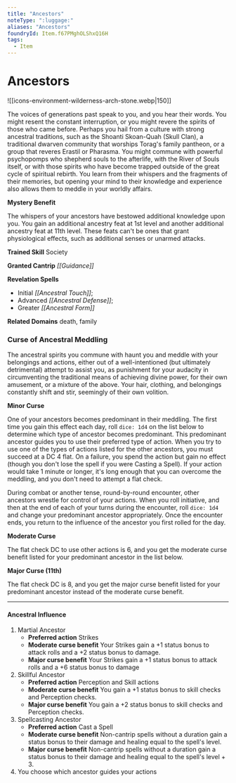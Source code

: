 ```yaml
---
title: "Ancestors"
noteType: ":luggage:"
aliases: "Ancestors"
foundryId: Item.f67PMghOLShxQ16H
tags:
  - Item
---
```


# Ancestors
![[icons-environment-wilderness-arch-stone.webp|150]]

The voices of generations past speak to you, and you hear their words. You might resent the constant interruption, or you might revere the spirits of those who came before. Perhaps you hail from a culture with strong ancestral traditions, such as the Shoanti Skoan-Quah (Skull Clan), a traditional dwarven community that worships Torag's family pantheon, or a group that reveres Erastil or Pharasma. You might commune with powerful psychopomps who shepherd souls to the afterlife, with the River of Souls itself, or with those spirits who have become trapped outside of the great cycle of spiritual rebirth. You learn from their whispers and the fragments of their memories, but opening your mind to their knowledge and experience also allows them to meddle in your worldly affairs.

**Mystery Benefit**

The whispers of your ancestors have bestowed additional knowledge upon you. You gain an additional ancestry feat at 1st level and another additional ancestry feat at 11th level. These feats can't be ones that grant physiological effects, such as additional senses or unarmed attacks.

**Trained Skill** Society

**Granted Cantrip** _[[Guidance]]_

**Revelation Spells**

*   Initial _[[Ancestral Touch]]_;
*   Advanced _[[Ancestral Defense]]_;
*   Greater _[[Ancestral Form]]_

**Related Domains** death, family

### Curse of Ancestral Meddling

The ancestral spirits you commune with haunt you and meddle with your belongings and actions, either out of a well-intentioned (but ultimately detrimental) attempt to assist you, as punishment for your audacity in circumventing the traditional means of achieving divine power, for their own amusement, or a mixture of the above. Your hair, clothing, and belongings constantly shift and stir, seemingly of their own volition.

**Minor Curse**

One of your ancestors becomes predominant in their meddling. The first time you gain this effect each day, roll `dice: 1d4` on the list below to determine which type of ancestor becomes predominant. This predominant ancestor guides you to use their preferred type of action. When you try to use one of the types of actions listed for the other ancestors, you must succeed at a DC 4 flat. On a failure, you spend the action but gain no effect (though you don't lose the spell if you were Casting a Spell). If your action would take 1 minute or longer, it's long enough that you can overcome the meddling, and you don't need to attempt a flat check.

During combat or another tense, round-by-round encounter, other ancestors wrestle for control of your actions. When you roll initiative, and then at the end of each of your turns during the encounter, roll `dice: 1d4` and change your predominant ancestor appropriately. Once the encounter ends, you return to the influence of the ancestor you first rolled for the day.

**Moderate Curse**

The flat check DC to use other actions is 6, and you get the moderate curse benefit listed for your predominant ancestor in the list below.

**Major Curse (11th)**

The flat check DC is 8, and you get the major curse benefit listed for your predominant ancestor instead of the moderate curse benefit.

* * *

#### Ancestral Influence

1.  Martial Ancestor
    *   **Preferred action** Strikes
    *   **Moderate curse benefit** Your Strikes gain a +1 status bonus to attack rolls and a +2 status bonus to damage.
    *   **Major curse benefit** Your Strikes gain a +1 status bonus to attack rolls and a +6 status bonus to damage
2.  Skillful Ancestor
    *   **Preferred action** Perception and Skill actions
    *   **Moderate curse benefit** You gain a +1 status bonus to skill checks and Perception checks.
    *   **Major curse benefit** You gain a +2 status bonus to skill checks and Perception checks.
3.  Spellcasting Ancestor
    *   **Preferred action** Cast a Spell
    *   **Moderate curse benefit** Non-cantrip spells without a duration gain a status bonus to their damage and healing equal to the spell's level.
    *   **Major curse benefit** Non-cantrip spells without a duration gain a status bonus to their damage and healing equal to the spell's level + 3.
4.  You choose which ancestor guides your actions

